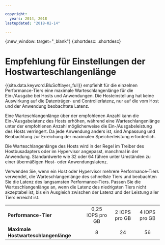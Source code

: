```yaml
---

copyright:
  years: 2014, 2018
lastupdated: "2018-02-14"

---
```

{:new_window: target="_blank"}
{:shortdesc: .shortdesc}

# Empfehlung für Einstellungen der Hostwarteschlangenlänge

{{site.data.keyword.BluSoftlayer_full}} empfiehlt für die einzelnen Performance-Tiers eine maximale Warteschlangenlänge für die Ein-/Ausgabe bei Hosts und Anwendungen. Die Hosteinstellung hat keine Auswirkung auf die Datenträger- und Controllerlatenz, nur auf die vom Host und der Anwendung beobachtete Latenz.

Eine Warteschlangenlänge über der empfohlenen Anzahl kann die Ein-/Ausgabelatenz des Hosts erhöhen, während eine Warteschlangenlänge unter der empfohlenen Anzahl möglicherweise die Ein-/Ausgabeleistung des Hosts verringert. Da jede Anwendung anders ist, sind Anpassung und Beobachtung zur Erreichung der maximalen Speicherleistung erforderlich.

Die Warteschlangenlänge des Hosts wird in der Regel im Treiber des Hostbusadapters oder im Hypervisor angepasst, manchmal in der Anwendung. Standardwerte wie 32 oder 64 führen unter Umständen zu einer übermäßigen Host- oder Anwendungslatenz.

Verwenden Sie, wenn ein Host oder Hypervisor mehrere Performance-Tiers verwendet, die Warteschlangenlänge des schnellste Tiers und beobachten Sie die Latenz des langsamsten Performance-Tiers. Passen Sie die Warteschlangenlänge an, wenn die Latenz des niedrigsten Tiers nicht akzeptabel ist, bis ein Ausgleich zwischen der Latenz und der Leistung aller Tiers erreicht ist.

<table align="center">
	<tbody>
		<tr>
			<td><strong>Performance-Tier</strong></td>
			<td style="text-align: center; vertical-align: middle;">0,25 IOPS pro GB</td>
			<td style="text-align: center; vertical-align: middle;">2 IOPS pro GB</td>
			<td style="text-align: center; vertical-align: middle;">4 IOPS pro GB</td>
		</tr>
		<tr>
			<td><strong>Maximale Hostwarteschlangenlänge</strong></td>
			<td style="text-align: center; vertical-align: middle;">8</td>
			<td style="text-align: center; vertical-align: middle;">24</td>
			<td style="text-align: center; vertical-align: middle;">56</td>
		</tr>
	</tbody>
</table>
